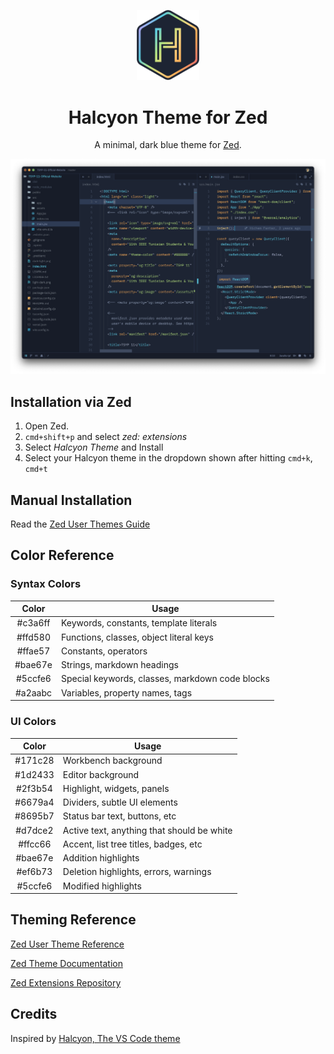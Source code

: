 <p align="center">
  <img alt="Halcyon Logo" src="https://raw.githubusercontent.com/hichemfantar/halcyon-zed/master/assets/images/logo.png" width="100" />
</p>
<h1 align="center">
  Halcyon Theme for Zed
</h1>
<p align="center">
  A minimal, dark blue theme for <a href="https://github.com/zed-industries/zed">Zed</a>.
</p>

![demo](https://raw.githubusercontent.com/hichemfantar/halcyon-zed/master/assets/images/preview.png)

## Installation via Zed

1. Open Zed.
2. `cmd+shift+p` and select _zed: extensions_
3. Select _Halcyon Theme_ and Install
4. Select your Halcyon theme in the dropdown shown after hitting `cmd+k`, `cmd+t`

## Manual Installation

Read the [Zed User Themes Guide](https://zed.dev/docs/themes)

## Color Reference

### Syntax Colors

|  Color  | Usage                                           |
| :-----: | ----------------------------------------------- |
| #c3a6ff | Keywords, constants, template literals          |
| #ffd580 | Functions, classes, object literal keys         |
| #ffae57 | Constants, operators                            |
| #bae67e | Strings, markdown headings                      |
| #5ccfe6 | Special keywords, classes, markdown code blocks |
| #a2aabc | Variables, property names, tags                 |

### UI Colors

|  Color  | Usage                                      |
| :-----: | ------------------------------------------ |
| #171c28 | Workbench background                       |
| #1d2433 | Editor background                          |
| #2f3b54 | Highlight, widgets, panels                 |
| #6679a4 | Dividers, subtle UI elements               |
| #8695b7 | Status bar text, buttons, etc              |
| #d7dce2 | Active text, anything that should be white |
| #ffcc66 | Accent, list tree titles, badges, etc      |
| #bae67e | Addition highlights                        |
| #ef6b73 | Deletion highlights, errors, warnings      |
| #5ccfe6 | Modified highlights                        |

## Theming Reference

[Zed User Theme Reference](https://zed.dev/blog/user-themes-now-in-preview)

[Zed Theme Documentation](https://zed.dev/docs/themes)

[Zed Extensions Repository](https://github.com/zed-industries/extensions)

## Credits

Inspired by [Halcyon, The VS Code theme](https://github.com/bchiang7/halcyon-vscode)
